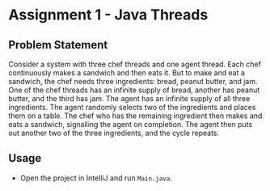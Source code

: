# Assignment 1 - Java Threads

## Problem Statement

Consider a system with three chef threads and one agent thread. Each chef continuously makes a sandwich and then eats it. But to make and eat a sandwich, the chef needs three ingredients: bread, peanut butter, and jam. One of the chef threads has an infinite supply of bread, another has peanut butter, and the third has jam. The agent has an infinite supply of all three ingredients. The agent randomly selects two of the ingredients and places them on a table. The chef who has the remaining ingredient then makes and eats a sandwich, signalling the agent on completion. The agent then puts out another two of the three ingredients, and the cycle repeats.

## Usage 

- Open the project in IntelliJ and run `Main.java`. 